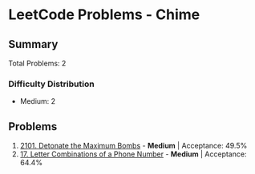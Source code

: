 # LeetCode Problems - Chime

## Summary
Total Problems: 2

### Difficulty Distribution

- Medium: 2

## Problems

1. [2101. Detonate the Maximum Bombs](https://leetcode.com/problems/detonate-the-maximum-bombs/) - **Medium** | Acceptance: 49.5%
2. [17. Letter Combinations of a Phone Number](https://leetcode.com/problems/letter-combinations-of-a-phone-number/) - **Medium** | Acceptance: 64.4%